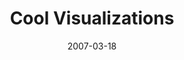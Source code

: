 ---
date: 2007-03-18
title: Cool Visualizations
source: Crooked Timber Blog
sourceUrl: https://crookedtimber.org/2007/03/18/cool-visualizations/
pdfLink: 20070318-cool-visualizations.pdf
---